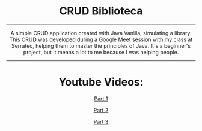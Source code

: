 <h1 align="center">CRUD Biblioteca</h1>


<hr>
<p align="center">A simple CRUD application created with Java Vanilla, simulating a library. 
This CRUD was developed during a Google Meet session with my class at Serratec, helping them to master the principles of Java. 
It's a beginner's project, but it means a lot to me because I was helping people.
<hr>
<h1 align="center">Youtube Videos:</h1>
<p align="center"><a align="center" target="_blank" href="https://youtu.be/4zeVamBoCFQ">Part 1</a></p>
<p align="center"><a align="center" target="_blank" href="https://youtu.be/7icyz3CoJqA">Part 2</a></p>
<p align="center"><a align="center" target="_blank" href="https://youtu.be/nlphUuoEqB8">Part 3</a></p>

